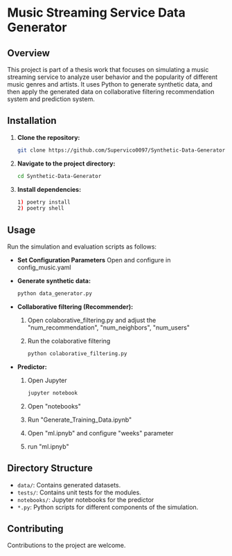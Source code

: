 # Music Streaming Service Data Generator

## Overview

This project is part of a thesis work that focuses on simulating a music streaming service to analyze user behavior and
the popularity of different music genres and artists.
It uses Python to generate synthetic data, and then apply the generated data on collaborative filtering recommendation
system and prediction system.

## Installation

1. **Clone the repository:**
   ```bash
   git clone https://github.com/Supervico0097/Synthetic-Data-Generator.git
   ```
2. **Navigate to the project directory:**
   ```bash
   cd Synthetic-Data-Generator
   ```
3. **Install dependencies:**
   ```bash
   1) poetry install
   2) poetry shell
   ```

## Usage

Run the simulation and evaluation scripts as follows:

- **Set Configuration Parameters**
  Open and configure in config_music.yaml

- **Generate synthetic data:**
  ```bash
  python data_generator.py
  ```
- **Collaborative filtering (Recommender):**
   1) Open colaborative_filtering.py and adjust the "num_recommendation", "num_neighbors", "num_users"
   2) Run the colaborative filtering
      
      ```bash
      python colaborative_filtering.py
       ```

- **Predictor:**
  1) Open Jupyter
     
     ```bash
     jupyter notebook
     ```
    2) Open "notebooks"
    3) Run "Generate_Training_Data.ipynb"
    4) Open "ml.ipnyb" and configure "weeks" parameter
    5) run "ml.ipnyb"

## Directory Structure

- `data/`: Contains generated datasets.
- `tests/`: Contains unit tests for the modules.
- `notebooks/`: Jupyter notebooks for the predictor
- `*.py`: Python scripts for different components of the simulation.

## Contributing

Contributions to the project are welcome.

